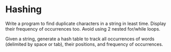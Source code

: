 # Hashing
Write a program to find duplicate characters in a string in least time. Display their frequency of occurrences too. Avoid using 2 nested for/while loops.

Given a string, generate a hash table to track all occurrences of   words (delimited by space or tab), their positions, and frequency of occurrences.
